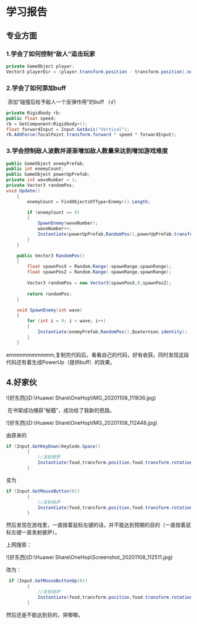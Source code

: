# 												学习报告

## 专业方面

### 		1.学会了如何控制“敌人”追击玩家

```c#
private GameObject player;
Vector3 playerDir = (player.transform.position - transform.position).normalized;
```

### 		2.学会了如何添加buff

​				添加“碰撞后给予敌人一个反弹作用”的buff （√）

``` c#
private Rigidbody rb;
public float speed;
rb = GetComponent<Rigidbody>();  
float forwardInput = Input.GetAxis("Vertical");
rb.AddForce(focalPoint.transform.forward * speed * forwardInput);
```



### 		3.学会控制敌人波数并逐渐增加敌人数量来达到增加游戏难度

``` c#
public GameObject enemyPrefab;
public int enemyCount;
public GameObject powerUpPrefab;
private int waveNumber = 1;
private Vector3 randomPos;
void Update()
    {
        enemyCount = FindObjectsOfType<Enemy>().Length;

        if (enemyCount == 0)
        {
            SpawnEnemy(waveNumber);
            waveNumber++;
            Instantiate(powerUpPrefab,RandomPos(),powerUpPrefab.transform.rotation);
        }
    }

    public Vector3 RandomPos()
    {
        float spawnPosX = Random.Range(-spawnRange,spawnRange);
        float spawnPosZ = Random.Range(-spawnRange,spawnRange);
    
        Vector3 randomPos = new Vector3(spawnPosX,0,spawnPosZ);
    
        return randomPos;
    }

    void SpawnEnemy(int wave)
    {
        for (int i = 0; i < wave; i++)
        {
            Instantiate(enemyPrefab,RandomPos(),Quaternion.identity);
        }
    }
```

emmmmmmmmmm,复制完代码后，看看自己的代码，好有收获。同时发现这段代码还有着生成PowerUp（提供buff）的效果。

## 	4.好家伙



![好东西](D:\Huawei Share\OneHop\IMG_20201108_111836.jpg)



​				在书架成功捕获“秘籍”，成功给了我新的思路。

![好东西](D:\Huawei Share\OneHop\IMG_20201108_112448.jpg)

由原来的

``` c#
if (Input.GetKeyDown(KeyCode.Space))
        {
            //发射披萨
            Instantiate(food,transform.position,food.transform.rotation);
        }
```

变为

``` c#
if (Input.GetMouseButton(0))
        {
            //发射披萨
            Instantiate(food,transform.position,food.transform.rotation);
        }
```

然后发现在游戏里，一直按着鼠标左键的话，并不能达到预期的目的（一直按着鼠标左键一直发射披萨）。

上网搜索：

![好东西](D:\Huawei Share\OneHop\Screenshot_20201108_112511.jpg)



改为：

``` c#
 if (Input.GetMouseButtonUp(0))
        {
            //发射披萨
            Instantiate(food,transform.position,food.transform.rotation);
        }
```

然后还是不能达到目的，哭唧唧。